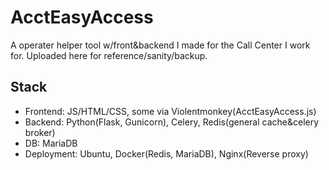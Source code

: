 # AcctEasyAccess
A operater helper tool w/front&backend I made for the Call Center I work for.
Uploaded here for reference/sanity/backup.
## Stack
- Frontend: JS/HTML/CSS, some via Violentmonkey(AcctEasyAccess.js)
- Backend: Python(Flask, Gunicorn), Celery, Redis(general cache&celery broker)
- DB: MariaDB
- Deployment: Ubuntu, Docker(Redis, MariaDB), Nginx(Reverse proxy)
